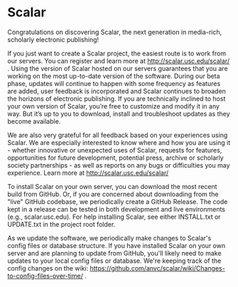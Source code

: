 Scalar
======

Congratulations on discovering Scalar, the next generation in media-rich, scholarly electronic publishing!

If you just want to create a Scalar project, the easiest route is to work from our servers.  You can register and learn more at http://scalar.usc.edu/scalar/ .  Using the version of Scalar hosted on our servers guarantees that you are working on the most up-to-date version of the software. During our beta phase, updates will continue to happen with some frequency as features are added, user feedback is incorporated and Scalar continues to broaden the horizons of electronic publishing. If you are technically inclined to host your own version of Scalar, you’re free to customize and modify it in any way. But it’s up to you to download, install and troubleshoot updates as they become available.

We are also very grateful for all feedback based on your experiences using Scalar. We are especially interested to know where and how you are using it - whether innovative or unexpected uses of Scalar, requests for features, opportunities for future development, potential press, archive or scholarly society partnerships - as well as reports on any bugs or difficulties you may experience.
Learn more at http://scalar.usc.edu/scalar/

To install Scalar on your own server, you can download the most recent build from GitHub. Or, if you are concerned about downloading from the "live" GitHub codebase, we periodically create a GitHub Release. The code kept in a release can be tested in both development and live environments (e.g., scalar.usc.edu).  For help installing Scalar, see either INSTALL.txt or UPDATE.txt in the project root folder.

As we update the software, we periodically make changes to Scalar's config files or database structure. If you have installed Scalar on your own server and are planning to update from GitHub, you'll likely need to make updates to your local config files or database. We're keeping track of the config changes on the wiki: https://github.com/anvc/scalar/wiki/Changes-to-config-files-over-time/ . 
